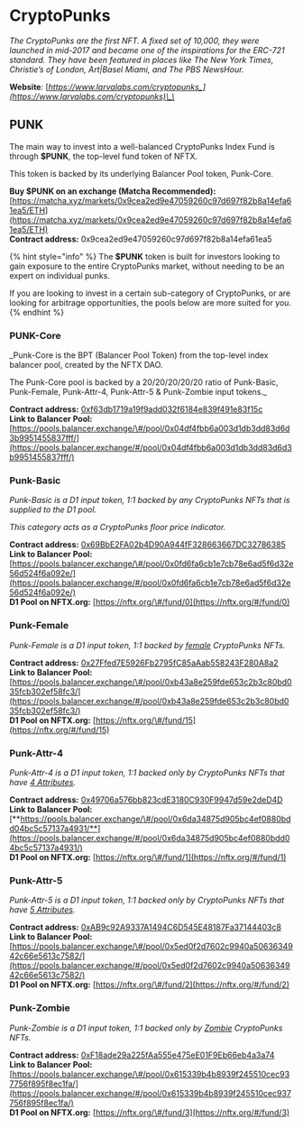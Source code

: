 # CryptoPunks

_The CryptoPunks are the first NFT. A fixed set of 10,000, they were launched in mid-2017 and became one of the inspirations for the ERC-721 standard. They have been featured in places like The New York Times, Christie’s of London, Art\|Basel Miami, and The PBS NewsHour._

**Website**_:_ [_https://www.larvalabs.com/cryptopunks_](https://www.larvalabs.com/cryptopunks)\_\_

## PUNK

The main way to invest into a well-balanced CryptoPunks Index Fund is through **$PUNK**, the top-level fund token of NFTX. 

This token is backed by its underlying Balancer Pool token, Punk-Core.

**Buy $PUNK on an exchange \(Matcha Recommended\):**  [https://matcha.xyz/markets/0x9cea2ed9e47059260c97d697f82b8a14efa61ea5/ETH](https://matcha.xyz/markets/0x9cea2ed9e47059260c97d697f82b8a14efa61ea5/ETH)  
**Contract address:** 0x9cea2ed9e47059260c97d697f82b8a14efa61ea5

{% hint style="info" %}
The **$PUNK** token is built for investors looking to gain exposure to the entire CryptoPunks market, without needing to be an expert on individual punks.  
  
If you are looking to invest in a certain sub-category of CryptoPunks, or are looking for arbitrage opportunities, the pools below are more suited for you.   
{% endhint %}

### PUNK-Core

_Punk-Core is the BPT \(Balancer Pool Token\) from the top-level index balancer pool, created by the NFTX DAO.   
  
The Punk-Core pool is backed by a 20/20/20/20/20 ratio of Punk-Basic, Punk-Female, Punk-Attr-4, Punk-Attr-5 & Punk-Zombie input tokens._

**Contract address:** [0xf63db1719a19f9add032f6184e839f491e83f15c](https://etherscan.io/token/0xf63db1719a19f9add032f6184e839f491e83f15c)  
**Link to Balancer Pool:** [https://pools.balancer.exchange/\#/pool/0x04df4fbb6a003d1db3dd83d6d3b9951455837fff/](https://pools.balancer.exchange/#/pool/0x04df4fbb6a003d1db3dd83d6d3b9951455837fff/)

### Punk-Basic

_Punk-Basic is a D1 input token, 1:1 backed by any CryptoPunks NFTs that is supplied to the D1 pool._ 

_This category acts as a CryptoPunks floor price indicator._

**Contract address:** [0x69BbE2FA02b4D90A944fF328663667DC32786385](https://etherscan.io/token/0x69BbE2FA02b4D90A944fF328663667DC32786385)  
**Link to Balancer Pool:** [https://pools.balancer.exchange/\#/pool/0x0fd6fa6cb1e7cb78e6ad5f6d32e56d524f6a092e/](https://pools.balancer.exchange/#/pool/0x0fd6fa6cb1e7cb78e6ad5f6d32e56d524f6a092e/)  
**D1 Pool on NFTX.org:** [https://nftx.org/\#/fund/0](https://nftx.org/#/fund/0)

### Punk-Female

_Punk-Female is a D1 input token, 1:1 backed by_ [_female_](https://www.larvalabs.com/cryptopunks/search?query=%22Female%22) _CryptoPunks NFTs._

**Contract address:** [0x27Ffed7E5926Fb2795fC85aAab558243F280A8a2](https://etherscan.io/token/0x27Ffed7E5926Fb2795fC85aAab558243F280A8a2)  
**Link to Balancer Pool:** [https://pools.balancer.exchange/\#/pool/0xb43a8e259fde653c2b3c80bd035fcb302ef58fc3/](https://pools.balancer.exchange/#/pool/0xb43a8e259fde653c2b3c80bd035fcb302ef58fc3/)  
**D1 Pool on NFTX.org:** [https://nftx.org/\#/fund/15](https://nftx.org/#/fund/15)

### Punk-Attr-4

_Punk-Attr-4 is a D1 input token, 1:1 backed only by CryptoPunks NFTs that have_ [_4 Attributes_](https://www.larvalabs.com/cryptopunks/search?query=%224+Attributes%22)_._

**Contract address:** [0x49706a576bb823cdE3180C930F9947d59e2deD4D](https://etherscan.io/token/0x49706a576bb823cdE3180C930F9947d59e2deD4D)  
**Link to Balancer Pool:** [**https://pools.balancer.exchange/\#/pool/0x6da34875d905bc4ef0880bdd04bc5c57137a4931/**](https://pools.balancer.exchange/#/pool/0x6da34875d905bc4ef0880bdd04bc5c57137a4931/)  
**D1 Pool on NFTX.org:** [https://nftx.org/\#/fund/1](https://nftx.org/#/fund/1)

### Punk-Attr-5

_Punk-Attr-5 is a D1 input token, 1:1 backed only by CryptoPunks NFTs that have_ [_5 Attributes_](https://www.larvalabs.com/cryptopunks/search?query=%225+Attributes%22)_._

**Contract address:** [0xAB9c92A9337A1494C6D545E48187Fa37144403c8](https://etherscan.io/token/0xAB9c92A9337A1494C6D545E48187Fa37144403c8)  
**Link to Balancer Pool:** [https://pools.balancer.exchange/\#/pool/0x5ed0f2d7602c9940a5063634942c66e5613c7582/](https://pools.balancer.exchange/#/pool/0x5ed0f2d7602c9940a5063634942c66e5613c7582/)  
**D1 Pool on NFTX.org:** [https://nftx.org/\#/fund/2](https://nftx.org/#/fund/2)

### Punk-Zombie

_Punk-Zombie is a D1 input token, 1:1 backed only by_ [_Zombie_](https://www.larvalabs.com/cryptopunks/search?query=%22Zombie%22) _CryptoPunks NFTs._

**Contract address:** [0xF18ade29a225fAa555e475eE01F9Eb66eb4a3a74](https://etherscan.io/token/0xF18ade29a225fAa555e475eE01F9Eb66eb4a3a74)  
**Link to Balancer Pool:** [https://pools.balancer.exchange/\#/pool/0x615339b4b8939f245510cec937756f895f8ec1fa/](https://pools.balancer.exchange/#/pool/0x615339b4b8939f245510cec937756f895f8ec1fa/)  
**D1 Pool on NFTX.org:** [https://nftx.org/\#/fund/3](https://nftx.org/#/fund/3)



